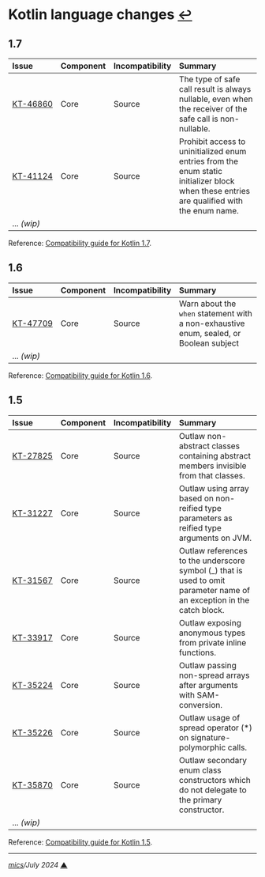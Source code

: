 # <span id="top">Kotlin language changes</span> <span style="font-size:90%;">[↩](README.md#top)</span>
  

## <span id="1.7">1.7</span>

| Issue | Component | Incompatibility | Summary |
|:------|:----------|:----------------|:--------|
| <span style="white-space: nowrap;">[KT-46860][kt_46860]</span> | Core | Source | The type of safe call result is always nullable, even when the receiver of the safe call is non-nullable. |
| <span style="white-space: nowrap;">[KT-41124][kt_41124]</span> | Core | Source | Prohibit access to uninitialized enum entries from the enum static initializer block when these entries are qualified with the enum name. |
| ... *(wip)* | | | |

Reference: [Compatibility guide for Kotlin 1.7](https://kotlinlang.org/docs/compatibility-guide-17.html).

## <span id="1.6">1.6</span>

| Issue | Component | Incompatibility | Summary |
|:------|:----------|:----------------|:--------|
| <span style="white-space: nowrap;">[KT-47709][kt_47709]</span> | Core | Source | Warn about the `when` statement with a  non-exhaustive enum, sealed, or Boolean subject |
| ... *(wip)* | | | |

Reference: [Compatibility guide for Kotlin 1.6](https://kotlinlang.org/docs/compatibility-guide-16.html).

## <span id="1.5">1.5</span>

| Issue | Component | Incompatibility | Summary |
|:------|:----------|:----------------|:--------|
| <span style="white-space: nowrap;">[KT-27825][kt_27825]</span> | Core | Source | Outlaw non-abstract classes containing abstract members invisible from that classes. |
| <span style="white-space: nowrap;">[KT-31227][kt_31227]</span> | Core | Source | Outlaw using array based on non-reified type parameters as reified type arguments on JVM. |
| <span style="white-space: nowrap;">[KT-31567][kt_31567]</span> | Core | Source | Outlaw references to the underscore symbol (_) that is used to omit parameter name of an exception in the catch block. |
| <span style="white-space: nowrap;">[KT-33917][kt_33917]</span> | Core | Source | Outlaw exposing anonymous types from private inline functions. |
| <span style="white-space: nowrap;">[KT-35224][kt_35224]</span> | Core | Source | Outlaw passing non-spread arrays after arguments with SAM-conversion. |
| <span style="white-space: nowrap;">[KT-35226][kt_35226]</span> | Core | Source | Outlaw usage of spread operator (*) on signature-polymorphic calls. |
| <span style="white-space: nowrap;">[KT-35870][kt_35870]</span> | Core | Source | Outlaw secondary enum class constructors which do not delegate to the primary constructor. |
| ... *(wip)* | | | |

Reference: [Compatibility guide for Kotlin 1.5](https://kotlinlang.org/docs/compatibility-guide-15.html).

<!--
## <span id="footnotes">Footnotes</span>

<a name="footnote_01">[1]</a> ***Available targets*** [↩](#anchor_01)

<p style="margin:0 0 1em 20px;">
</p>
-->

***

*[mics](https://lampwww.epfl.ch/~michelou/)/July 2024* [**&#9650;**](#top)
<span id="bottom">&nbsp;</span>

[kt_27825]: https://youtrack.jetbrains.com/issue/KT-27825
[kt_31227]: https://youtrack.jetbrains.com/issue/KT-31227
[kt_31567]: https://youtrack.jetbrains.com/issue/KT-31567
[kt_33917]: https://youtrack.jetbrains.com/issue/KT-33917
[kt_35224]: https://youtrack.jetbrains.com/issue/KT-35224
[kt_35226]: https://youtrack.jetbrains.com/issue/KT-35226
[kt_35870]: https://youtrack.jetbrains.com/issue/KT-35870
[kt_41124]: https://youtrack.jetbrains.com/issue/KT-41124
[kt_46860]: https://youtrack.jetbrains.com/issue/KT-46860
[kt_47709]: https://youtrack.jetbrains.com/issue/KT-47709
